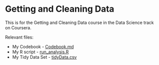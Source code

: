# Getting and Cleaning Data

This is for the Getting and Cleaning Data course in the Data Science track on Coursera.

Relevant files:

* My Codebook - [Codebook.md](https://github.com/hizinfiz/GettingCleaningData/blob/master/Codebook.md)
* My R script - [run_analysis.R](https://github.com/hizinfiz/GettingCleaningData/blob/master/run_analysis.R)
* My Tidy Data Set - [tidyData.csv](https://github.com/hizinfiz/GettingCleaningData/blob/master/tidyData.txt)
